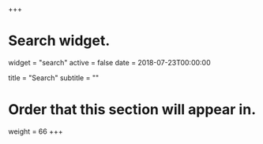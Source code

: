 +++
# Search widget.
widget = "search"
active = false 
date = 2018-07-23T00:00:00

title = "Search"
subtitle = ""

# Order that this section will appear in.
weight = 66
+++

